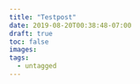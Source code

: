 ```yaml
---
title: "Testpost"
date: 2019-08-20T00:38:48-07:00
draft: true
toc: false
images:
tags:
  - untagged
---
```


